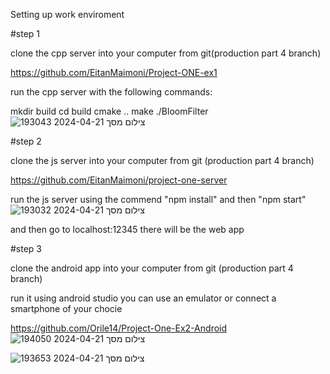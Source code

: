 Setting up work enviroment


#step 1

clone the cpp server into your computer from git(production part 4 branch)

https://github.com/EitanMaimoni/Project-ONE-ex1

run the cpp server with the following commands:

mkdir build
cd build
cmake ..
make
./BloomFilter
![צילום מסך 2024-04-21 193043](https://github.com/EitanMaimoni/server/assets/155368597/06e27646-9f42-44ba-afe0-ac3d8f726c50)


#step 2

clone the js server into your computer from git (production part 4 branch)

https://github.com/EitanMaimoni/project-one-server

run the js server using the commend "npm install" and then "npm start"
![צילום מסך 2024-04-21 193032](https://github.com/EitanMaimoni/server/assets/155368597/3bbbe294-7ad7-4a8c-bd4a-e3cfc5a439a1)

and then go to localhost:12345 there will be the web app

#step 3

clone the android app into your computer from git (production part 4 branch)

run it using android studio you can use an emulator or connect a smartphone of your chocie

https://github.com/Orile14/Project-One-Ex2-Android
![צילום מסך 2024-04-21 194050](https://github.com/EitanMaimoni/server/assets/118337931/46ea333c-b3d4-450b-92ff-1b694c00bfe7)


![צילום מסך 2024-04-21 193653](https://github.com/EitanMaimoni/server/assets/155368597/4a0134d6-b00a-46d5-b9f2-0a796f27038c)

